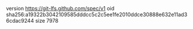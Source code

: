 version https://git-lfs.github.com/spec/v1
oid sha256:a19322b3042109585dddcc5c2c5ee1fe2010ddce30888e632e11ad36cdac9244
size 7978
